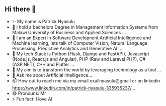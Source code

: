 ## Hi there 👋

- ✨ My name is Patrick Nyasulu
- 🔭 I hold a bachelors Degree in Management Information Systems from Malawi University of Business and Applied Sciences ...
- 🌱 I am an Expert in Software Developnent Artificial Intelligence and Machine learning, lets talk of Computer Vision, Natural Language Processing, Predictive Analytics and Generative AI ...
- 👯 My tech Stack is Python (Flask, Django and FastAPI), Javascript (Node.js, React.js and Angular), PHP (Raw and Laravel PHP), C# (ASP.NET), C++ and Flutter ...
- 🤔 My aim is to transform the world by leveraging technology as a tool ...
- 💬 Ask me about Artificial Intelligence...
- 📫 How out to reach me via my email exallnyasulu@gmail or on linkedin https://www.linkedin.com/in/patrick-nyasulu-335935237/...
- 😄 Pronouns: Mr
- ⚡ Fun fact: I love AI
